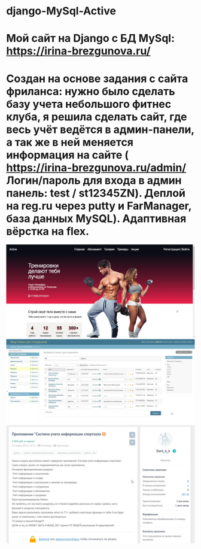 # django-MySql-Active
# Мой сайт на Django с БД MySql: https://irina-brezgunova.ru/
# Создан на основе задания с сайта фриланса: нужно было сделать базу учета небольшого фитнес клуба, я решила сделать сайт, где весь учёт ведётся в админ-панели, а так же в ней меняется информация на сайте ( https://irina-brezgunova.ru/admin/ Логин/пароль для входа в админ панель: test / st12345ZN). Деплой на reg.ru через putty и FarManager, база данных MySQL). Адаптивная вёрстка на flex.
![Image alt](https://github.com/TodaCosta/django-MySql-Active/blob/main/homePage.jpg)
![Image alt](https://github.com/TodaCosta/django-MySql-Active/blob/main/ScreenAdmin.jpg)
![Image alt](https://github.com/TodaCosta/django-MySql-Active/blob/main/Oj4ISfxS.jpg)
